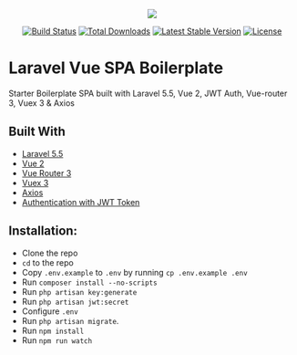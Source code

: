 <p align="center"><img src="https://laravel.com/assets/img/components/logo-laravel.svg"></p>

<p align="center">
<a href="https://travis-ci.org/laravel/framework"><img src="https://travis-ci.org/laravel/framework.svg" alt="Build Status"></a>
<a href="https://packagist.org/packages/laravel/framework"><img src="https://poser.pugx.org/laravel/framework/d/total.svg" alt="Total Downloads"></a>
<a href="https://packagist.org/packages/laravel/framework"><img src="https://poser.pugx.org/laravel/framework/v/stable.svg" alt="Latest Stable Version"></a>
<a href="https://packagist.org/packages/laravel/framework"><img src="https://poser.pugx.org/laravel/framework/license.svg" alt="License"></a>
</p>

# Laravel Vue SPA Boilerplate
Starter Boilerplate SPA built with Laravel 5.5, Vue 2, JWT Auth, Vue-router 3, Vuex 3 & Axios
 
## Built With
* [Laravel 5.5](https://laravel.com/docs/5.5)
* [Vue 2](https://vuejs.org)
* [Vue Router 3](http://router.vuejs.org)
* [Vuex 3](http://vuex.vuejs.org)
* [Axios](https://github.com/mzabriskie/axios)
* [Authentication with JWT Token](https://github.com/tymondesigns/jwt-auth)

## Installation:
* Clone the repo
* `cd` to the repo
* Copy `.env.example` to `.env` by running `cp .env.example .env`
* Run `composer install --no-scripts`
* Run `php artisan key:generate`
* Run `php artisan jwt:secret`
* Configure `.env`
* Run `php artisan migrate`.
* Run `npm install`
* Run `npm run watch`
